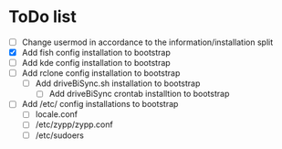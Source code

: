 # ToDo list

- [ ] Change usermod in accordance to the information/installation split
- [x] Add fish config installation to bootstrap
- [ ] Add kde config installation to bootstrap
- [ ] Add rclone config installation to bootstrap
    - [ ] Add driveBiSync.sh installation to bootstrap
        - [ ] Add driveBiSync crontab installtion to bootstrap
- [ ] Add /etc/ config installations to bootstrap
    - [ ] locale.conf
    - [ ] /etc/zypp/zypp.conf
    - [ ] /etc/sudoers
